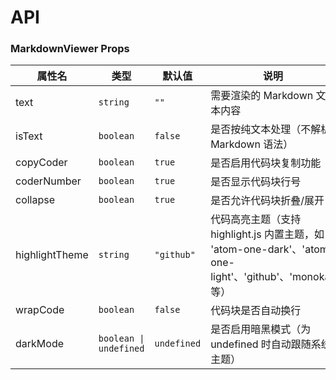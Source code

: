 # API

### MarkdownViewer Props

| 属性名 | 类型 | 默认值 | 说明 |
|--------|------|--------|------|
| text | `string` | `""` | 需要渲染的 Markdown 文本内容 |
| isText | `boolean` | `false` | 是否按纯文本处理（不解析 Markdown 语法） |
| copyCoder | `boolean` | `true` | 是否启用代码块复制功能 |
| coderNumber | `boolean` | `true` | 是否显示代码块行号 |
| collapse | `boolean` | `true` | 是否允许代码块折叠/展开 |
| highlightTheme | `string` | `"github"` | 代码高亮主题（支持 highlight.js 内置主题，如 'atom-one-dark'、'atom-one-light'、'github'、'monokai' 等） |
| wrapCode | `boolean` | `false` | 代码块是否自动换行 |
| darkMode | `boolean \| undefined` | `undefined` | 是否启用暗黑模式（为 undefined 时自动跟随系统主题） |
